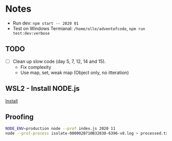 # Notes

- Run dev: `npm start -- 2020 01`
- Test on Windows Termianal: `/home/olle/adventofcode`,
  `npm run test:dev:verbose`

## TODO

- [ ] Clean up slow code (day 5, 7, 12, 14 and 15).
  - Fix complexity
  - Use map, set, weak map (Object only, no itteration)

## WSL2 - Install NODE.js

[Install](https://docs.microsoft.com/en-us/windows/dev-environment/javascript/nodejs-on-wsl)

## Proofing

```sh
NODE_ENV=production node --prof index.js 2020 11
node --prof-process isolate-000002B710B32830-6396-v8.log > processed.txt
```
